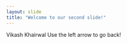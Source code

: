 ```yaml
---
layout: slide
title: "Welcome to our second slide!"
---
```

Vikash Khairwal
Use the left arrow to go back!

